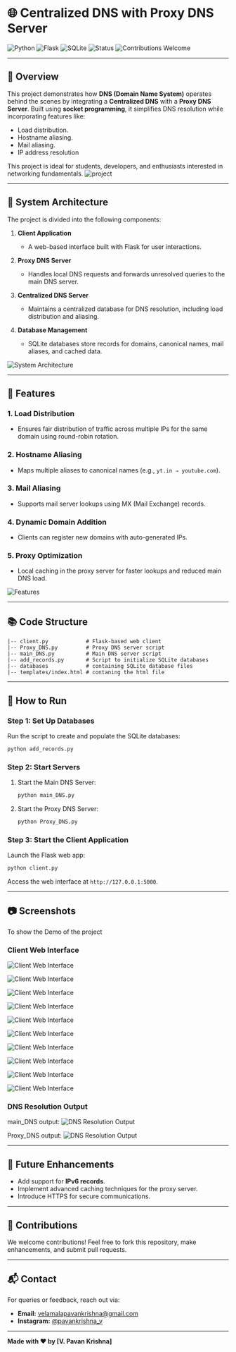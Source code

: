 # 🌐 **Centralized DNS with Proxy DNS Server**

![Python](https://img.shields.io/badge/Python-3.8%2B-blue)
![Flask](https://img.shields.io/badge/Flask-2.x-orange)
![SQLite](https://img.shields.io/badge/SQLite-Database-green)
![Status](https://img.shields.io/badge/Status-Active-brightgreen)
![Contributions Welcome](https://img.shields.io/badge/Contributions-Welcome-yellowgreen)

---

## **📖 Overview**

This project demonstrates how **DNS (Domain Name System)** operates behind the scenes by integrating a **Centralized DNS** with a **Proxy DNS Server**. Built using **socket programming**, it simplifies DNS resolution while incorporating features like:

- Load distribution.
- Hostname aliasing.
- Mail aliasing.
- IP address resolution
 
This project is ideal for students, developers, and enthusiasts interested in networking fundamentals.
![project](screenshots/g0.webp)


---

## **🔗 System Architecture**

The project is divided into the following components:

1. **Client Application**
   - A web-based interface built with Flask for user interactions.

2. **Proxy DNS Server**
   - Handles local DNS requests and forwards unresolved queries to the main DNS server.

3. **Centralized DNS Server**
   - Maintains a centralized database for DNS resolution, including load distribution and aliasing.

4. **Database Management**
   - SQLite databases store records for domains, canonical names, mail aliases, and cached data.

![System Architecture](screenshots/g3.webp)

---

## **🎡 Features**

### **1. Load Distribution**
- Ensures fair distribution of traffic across multiple IPs for the same domain using round-robin rotation.

### **2. Hostname Aliasing**
- Maps multiple aliases to canonical names (e.g., `yt.in ⇒ youtube.com`).

### **3. Mail Aliasing**
- Supports mail server lookups using MX (Mail Exchange) records.

### **4. Dynamic Domain Addition**
- Clients can register new domains with auto-generated IPs.

### **5. Proxy Optimization**
- Local caching in the proxy server for faster lookups and reduced main DNS load.
  
![Features](screenshots/g2.webp)

---

## **📚 Code Structure**

```
|-- client.py            # Flask-based web client
|-- Proxy_DNS.py         # Proxy DNS server script
|-- main_DNS.py          # Main DNS server script
|-- add_records.py       # Script to initialize SQLite databases
|-- databases            # containing SQLite database files
|-- templates/index.html # contaning the html file  
```

---

## **🚀 How to Run**

### **Step 1:** Set Up Databases

Run the script to create and populate the SQLite databases:

```bash
python add_records.py
```

### **Step 2:** Start Servers

1. Start the Main DNS Server:
   ```bash
   python main_DNS.py
   ```

2. Start the Proxy DNS Server:
   ```bash
   python Proxy_DNS.py
   ```

### **Step 3:** Start the Client Application

Launch the Flask web app:

```bash
python client.py
```

Access the web interface at `http://127.0.0.1:5000`.

---

## **📷 Screenshots**
To show the Demo of the project 

### **Client Web Interface**
![Client Web Interface](screenshots/test-1.png)

![Client Web Interface](screenshots/test-2.png)

![Client Web Interface](screenshots/test-3.png)

![Client Web Interface](screenshots/test-4.png)

![Client Web Interface](screenshots/test-5.png)

![Client Web Interface](screenshots/test-6.png)

![Client Web Interface](screenshots/test-7.png)

![Client Web Interface](screenshots/test-8.png)

![Client Web Interface](screenshots/test-9.png)

![Client Web Interface](screenshots/test-10.png)

### **DNS Resolution Output**
main_DNS output:
![DNS Resolution Output](screenshots/main.png)

Proxy_DNS output:
![DNS Resolution Output](screenshots/proxy.jpg)

---

## **🔄 Future Enhancements**

- Add support for **IPv6 records**.
- Implement advanced caching techniques for the proxy server.
- Introduce HTTPS for secure communications.

---

## **🤝 Contributions**

We welcome contributions! Feel free to fork this repository, make enhancements, and submit pull requests.

---

## **📬 Contact**

For queries or feedback, reach out via:

- **Email:** [velamalapavankrishna@gmail.com](mailto:velamalapavankrishna@gmail.com)
- **Instagram:** [@pavankrishna_v](https://www.instagram.com/pavankrishna_v/)

---

**Made with ❤️ by [V. Pavan Krishna]**

